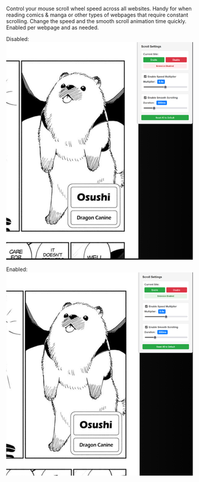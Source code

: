 Control your mouse scroll wheel speed across all websites. Handy 
for when reading comics & manga or other types of webpages that 
require constant scrolling. Change the speed and the smooth scroll 
animation time quickly. Enabled per webpage and as needed.


Disabled: 
![alt text](https://github.com/cqs3a/firefox-safe-scroll-speed/blob/66c590b17754a4937231e76d0938b8549ff219d8/images/disabled.png)

Enabled: 
![alt text](https://github.com/cqs3a/firefox-safe-scroll-speed/blob/66c590b17754a4937231e76d0938b8549ff219d8/images/enabled.png)
